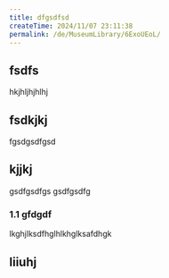 ```yaml
---
title: dfgsdfsd
createTime: 2024/11/07 23:11:38
permalink: /de/MuseumLibrary/6ExoUEoL/
---
```


## fsdfs
hkjhljhjhlhj
## fsdkjkj

fgsdgsdfgsd

## kjjkj

gsdfgsdfgs
gsdfgsdfg

### 1.1 gfdgdf


lkghjlksdfhglhlkhglksafdhgk

## liiuhj

